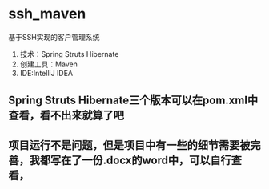# ssh_maven
基于SSH实现的客户管理系统
1. 技术：Spring Struts Hibernate 
2. 创建工具：Maven 
3. IDE:IntelliJ IDEA
## Spring Struts Hibernate三个版本可以在pom.xml中查看，看不出来就算了吧
## 项目运行不是问题，但是项目中有一些的细节需要被完善，我都写在了一份.docx的word中，可以自行查看，

